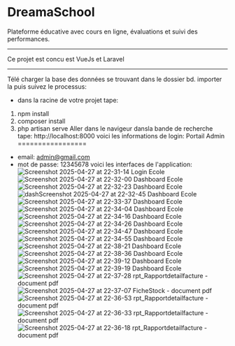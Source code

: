 # DreamaSchool
Plateforme éducative avec cours en ligne, évaluations et suivi des performances.
*****************************************************
Ce projet est concu est VueJs et Laravel
*****************************************************

Télé charger la base des données se trouvant dans le dossier bd. importer la puis suivez le processus:
- dans la racine de votre projet tape:
1. npm install
2. composer install
3. php artisan serve
Aller dans le navigeur dansla bande de recherche tape: http://localhost:8000
voici les informations de login:
Portail Admin
=================
- email: admin@gmail.com
- mot de passe: 12345678
voici les interfaces de l'application:
![Screenshot 2025-04-27 at 22-31-14 Login Ecole](https://github.com/user-attachments/assets/b06b3a6c-63b4-4fce-9098-b8bab2348b42)
![Screenshot 2025-04-27 at 22-32-00 Dashboard Ecole](https://github.com/user-attachments/assets/447bdaf0-3af3-40cc-9a1f-a12ac5051d4e)
![Screenshot 2025-04-27 at 22-32-23 Dashboard Ecole](https://github.com/user-attachments/assets/94bac12d-a3be-4edb-83a5-927e5266a294)
![dashScreenshot 2025-04-27 at 22-32-45 Dashboard Ecole](https://github.com/user-attachments/assets/0654fc70-c977-4b0f-92c2-27b0d05c1c0e)
![Screenshot 2025-04-27 at 22-33-37 Dashboard Ecole](https://github.com/user-attachments/assets/61ebf9a7-6a85-4b9b-ba6c-d50a761d11ff)
![Screenshot 2025-04-27 at 22-34-04 Dashboard Ecole](https://github.com/user-attachments/assets/3b86b426-9c44-4594-aee3-9b4986304468)
![Screenshot 2025-04-27 at 22-34-16 Dashboard Ecole](https://github.com/user-attachments/assets/95b28770-8162-4926-bc8c-268b98772209)
![Screenshot 2025-04-27 at 22-34-26 Dashboard Ecole](https://github.com/user-attachments/assets/8795dc74-604d-4784-9267-8687b8d1736b)
![Screenshot 2025-04-27 at 22-34-47 Dashboard Ecole](https://github.com/user-attachments/assets/09726931-de3f-4e03-928f-5c13013deb39)
![Screenshot 2025-04-27 at 22-34-55 Dashboard Ecole](https://github.com/user-attachments/assets/c2e0fdd5-fa9d-41a6-a910-9d9ffc9afcd1)
![Screenshot 2025-04-27 at 22-38-21 Dashboard Ecole](https://github.com/user-attachments/assets/9f2c51d5-5729-419f-ab42-0b5e4c4aab48)
![Screenshot 2025-04-27 at 22-38-36 Dashboard Ecole](https://github.com/user-attachments/assets/34bfc54f-fd32-41e1-8219-24e29236b8a7)
![Screenshot 2025-04-27 at 22-39-12 Dashboard Ecole](https://github.com/user-attachments/assets/936e6446-1349-48af-99b0-bbbe2295965f)
![Screenshot 2025-04-27 at 22-39-19 Dashboard Ecole](https://github.com/user-attachments/assets/d0325295-58ee-46a2-872f-00545a533f94)
![Screenshot 2025-04-27 at 22-37-28 rpt_Rapportdetailfacture - document pdf](https://github.com/user-attachments/assets/ee156e64-1789-4dc1-842a-f154f090dffe)
![Screenshot 2025-04-27 at 22-37-07 FicheStock - document pdf](https://github.com/user-attachments/assets/2fa51b16-8d5b-40e4-a7c1-25d0d0e9dda9)
![Screenshot 2025-04-27 at 22-36-53 rpt_Rapportdetailfacture - document pdf](https://github.com/user-attachments/assets/f9a52c51-0de9-4110-a5d2-68bf62adf0cc)
![Screenshot 2025-04-27 at 22-36-33 rpt_Rapportdetailfacture - document pdf](https://github.com/user-attachments/assets/d5e39e8f-fad0-4673-952f-c0548eefc158)
![Screenshot 2025-04-27 at 22-36-18 rpt_Rapportdetailfacture - document pdf](https://github.com/user-attachments/assets/580f2b4e-415d-414c-8da3-7194d383f211)























